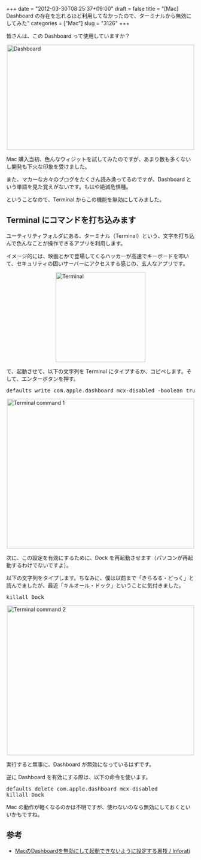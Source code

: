 +++
date = "2012-03-30T08:25:37+09:00"
draft = false
title = "[Mac] Dashboard の存在を忘れるほど利用してなかったので、ターミナルから無効にしてみた"
categories = ["Mac"]
slug = "3126"
+++

皆さんは、この Dashboard って使用していますか？

<img style="display:block; margin-left:auto; margin-right:auto;" src="/images/2012/03/dashboard.png" alt="Dashboard" title="dashboard.png" border="0" width="500" height="281" />

Mac 購入当初、色んなウィジットを試してみたのですが、あまり数も多くないし開発も下火な印象を受けました。

また、マカーな方々のブログをたくさん読み漁ってるのですが、Dashboard という単語を見た覚えがないです。もはや絶滅危惧種。

ということなので、Terminal からこの機能を無効にしてみました。

<h2>Terminal にコマンドを打ち込みます</h2>

ユーティリティフォルダにある、ターミナル（Terminal）という、文字を打ち込んで色んなことが操作できるアプリを利用します。

イメージ的には、映画とかで登場してくるハッカーが高速でキーボードを叩いて、セキュリティの固いサーバーにアクセスする感じの、玄人なアプリです。

<img style="display:block; margin-left:auto; margin-right:auto;" src="/images/2012/03/Terminal.png" alt="Terminal" title="Terminal.png" border="0" width="240" height="240" />

で、起動させて、以下の文字列を Terminal にタイプするか、コピペします。そして、エンターボタンを押す。

<pre class="prettyprint">defaults write com.apple.dashboard mcx-disabled -boolean true</pre>

<img style="display:block; margin-left:auto; margin-right:auto;" src="/images/2012/03/terminal-command-1.png" alt="Terminal command 1" title="terminal-command-1.png" border="0" width="500" height="400" />

次に、この設定を有効にするために、Dock を再起動させます（パソコンが再起動するわけでないですよ）。

以下の文字列をタイプします。ちなみに、僕は以前まで「きらるる・どっく」と読んでましたが、最近「キルオール・ドック」ということに気付きました。

<pre class="prettyprint">killall Dock</pre>

<img style="display:block; margin-left:auto; margin-right:auto;" src="/images/2012/03/terminal-command-2.png" alt="Terminal command 2" title="terminal-command-2.png" border="0" width="500" height="400" />

実行すると無事に、Dashboard が無効になっているはずです。

逆に Dashboard を有効にする際は、以下の命令を使います。

<pre class="prettyprint">defaults delete com.apple.dashboard mcx-disabled
killall Dock</pre>

Mac の動作が軽くなるのかは不明ですが、使わないのなら無効にしておくといいかもですね。

<h2>参考</h2>

<ul><li><a href="http://inforati.jp/apple/mac-tips-techniques/system-hints/how-to-disable-the-macos-dashboard-widgets.html" target="_blank">MacのDashboardを無効にして起動できないように設定する裏技 / Inforati</a></li></ul>

